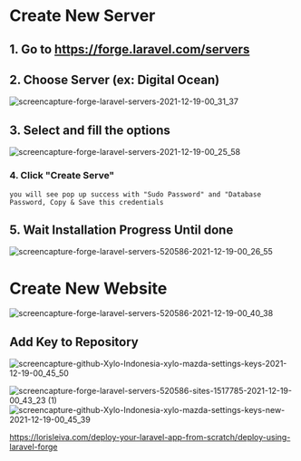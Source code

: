 # Create New Server
## 1. Go to https://forge.laravel.com/servers 
## 2. Choose Server (ex: Digital Ocean)
![screencapture-forge-laravel-servers-2021-12-19-00_31_37](https://user-images.githubusercontent.com/5717315/146650390-1d0293f6-c35a-48be-bddd-f6d819ac58c2.png)

## 3. Select and fill the options
![screencapture-forge-laravel-servers-2021-12-19-00_25_58](https://user-images.githubusercontent.com/5717315/146650232-fdfebe68-e409-4307-97a4-e2d96ed6b94e.png)
### 4. Click "Create Serve" 
```
you will see pop up success with "Sudo Password" and "Database Password, Copy & Save this credentials
```

## 5. Wait Installation Progress Until done
![screencapture-forge-laravel-servers-520586-2021-12-19-00_26_55](https://user-images.githubusercontent.com/5717315/146650276-d6c9a6bc-77f0-4fc9-96ed-a8f1c132460d.png)


# Create New Website
![screencapture-forge-laravel-servers-520586-2021-12-19-00_40_38](https://user-images.githubusercontent.com/5717315/146650650-e4d18450-66f8-4a95-9fb7-3a7c2e5ed1f3.png)

## Add Key to Repository
![screencapture-github-Xylo-Indonesia-xylo-mazda-settings-keys-2021-12-19-00_45_50](https://user-images.githubusercontent.com/5717315/146650841-aa219bda-a0e9-4b30-8587-2067f2c1f495.png)

![screencapture-forge-laravel-servers-520586-sites-1517785-2021-12-19-00_43_23 (1)](https://user-images.githubusercontent.com/5717315/146650842-15a49ce0-8627-4f2b-b27a-9e1450523669.png)
![screencapture-github-Xylo-Indonesia-xylo-mazda-settings-keys-new-2021-12-19-00_45_39](https://user-images.githubusercontent.com/5717315/146650843-a3cf54a9-a666-4cef-8f18-5005449dbd9a.png)


https://lorisleiva.com/deploy-your-laravel-app-from-scratch/deploy-using-laravel-forge
